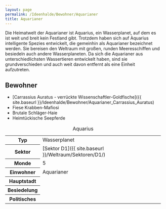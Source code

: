 ```yaml
---
layout: page
permalink: /Ideenhalde/Bewohner/Aquarianer
title: Aquarianer
---
```




Die Heimatwelt der Aquarianer ist Aquarius, ein Wasserplanet, auf dem es ist weit und breit kein Festland gibt. Trotzdem haben sich auf Aquarius intelligente Spezies entwickelt, die gemeinhin als Aquarianer bezeichnet werden. Sie bereisen den Weltraum mit großen, runden Meeresschiffen und besiedeln auch andere Wasserplaneten. Da sich die Aquarianer aus unterschiedlichsten Wassertieren entwickelt haben, sind sie grundverschieden und auch weit davon entfernt als eine Einheit aufzutreten.

## Bewohner

- [Carrassius Auratus - verrückte Wissenschaftler-Goldfische]({{ site.baseurl }}/Ideenhalde/Bewohner/Aquarianer_Carrassius_Auratus)
- Fiese Krabben-Mafiosi
- Brutale Schläger-Haie
- Heimtückische Seepferde

<table data-type="planet">
<caption>Aquarius</caption>
<tbody>
<tr><th>Typ</th><td>Wasserplanet</td></tr>
<tr><th>Sektor</th><td>[Sektor D1]({{ site.baseurl }}/Weltraum/Sektoren/D1/)</td></tr>
<tr><th>Monde</th><td>5</td></tr>
<tr><th>Einwohner</th><td>Aquarianer</td></tr>
<tr><th>Hauptstadt</th><td> </td></tr>
<tr><th>Besiedelung</th><td> </td></tr>
<tr><th>Politisches</th><td> </td></tr>
</tbody>
</table>
